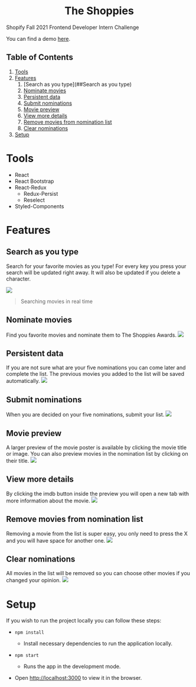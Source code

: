 <h1 align="center"> The Shoppies </h1>

Shopify Fall 2021 Frontend Developer Intern Challenge

You can find a demo [here](https://therealshoppies.netlify.app/).
## Table of Contents

1. [Tools](#Tools)
2. [Features](#Features)
    1. [Search as you type](##Search as you type)
    2. [Nominate movies](#)
    3. [Persistent data](#)
    4. [Submit nominations](#)
    5. [Movie preview](#)
    6. [View more details](#)
    7. [Remove movies from nomination list](#)
    8. [Clear nominations](#)
3. [Setup](#Setup)
# Tools

+ React
+ React Bootstrap
+ React-Redux
    - Redux-Persist
    - Reselect
+ Styled-Components
# Features
## Search as you type

Search for your favorite movies as you type! For every key you press your search will be updated right away. It will also be updated if you delete a character.

![](./readme-content/search-movies.gif)
> Searching movies in real time
## Nominate movies

Find you favorite movies and nominate them to The Shoppies Awards.
![](./readme-content/.gif)
## Persistent data

If you are not sure what are your five nominations you can come later and complete the list. The previous movies you added to the list will be saved automatically.
![](./readme-content/persistent-data.gif)
## Submit nominations

When you are decided on your five nominations, submit your list.
![](./readme-content/submit-list.gif)
## Movie preview

A larger preview of the movie poster is available by clicking the movie title or image. You can also preview movies in the nomination list by clicking on their title.
![](./readme-content/preview-movie.gif)
## View more details

By clicking the imdb button inside the preview you will open a new tab with more information about the movie.
![](./readme-content/view-more.gif)
## Remove movies from nomination list

Removing a movie from the list is super easy, you only need to press the X and you will have space for another one.
![](./readme-content/remove-from-list.gif)
## Clear nominations

All movies in the list will be removed so you can choose other movies if you changed your opinion.
![](./readme-content/clear-list.gif)
# Setup

If you wish to run the project locally you can follow these steps:

+ `npm install`
  - Install necessary dependencies to run the application locally.
+ `npm start`

  - Runs the app in the development mode.
+ Open [http://localhost:3000](http://localhost:3000) to view it in the browser.